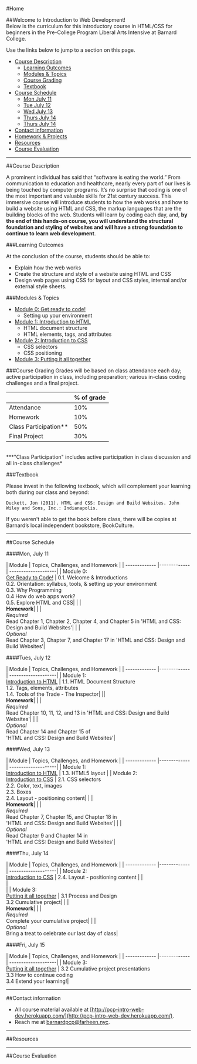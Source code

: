#Home

##Welcome to Introduction to Web Development!  
Below is the curriculum for this introductory course in HTML/CSS for beginners in the Pre-College Program Liberal Arts Intensive at Barnard College. 

Use the links below to jump to a section on this page.

- [Course Description](#description)
	- [Learning Outcomes](#outcomes)
	- [Modules & Topics](#topics)
	- [Course Grading](#grading)
	- [Textbook](#textbook)
- [Course Schedule](#schedule)
	- [Mon July 11](#july11)
	- [Tue July 12](#july12)
	- [Wed July 13](#july13)
	- [Thurs July 14](#july14)
	- [Thurs July 14](#july15)
- [Contact information](#contact)
- [Homework & Projects](#homework)
- [Resources]()
- [Course Evaluation]()

<hr height="10px">

##<a id="description">Course Description</a>

A prominent individual has said that “software is eating the world.” From communication to education and healthcare, nearly every part of our lives is being touched by computer programs. It’s no surprise that coding is one of the most important and valuable skills for 21st century success.  This immersive course will introduce students to how the web works and how to build a website using HTML and CSS, the markup languages that are the building blocks of the web.  Students will learn by coding each day, and, **by the end of this hands-on course, you will understand the structural foundation and styling of websites and will have a strong foundation to continue to learn web development**.

###<a id="outcomes">Learning Outcomes</a> 

At the conclusion of the course, students should be able to:

- Explain how the web works
- Create the structure and style of a website using HTML and CSS
- Design web pages using CSS for layout and CSS styles, internal and/or external style sheets.


###<a id="topics">Modules & Topics</a>

- [Module 0: Get ready to code!](/modules/0-get-ready-to-code)
	- Setting up your environment
- [Module 1: Introduction to HTML](/modules/1-introhtml)
	- HTML document structure
	- HTML elements, tags, and attributes
- [Module 2: Introduction to CSS](/modules/2-introcss)
	- CSS selectors
	- CSS positioning
- [Module 3: Putting it all together](/modules/3-putting-it-all-together)


###<a id="grading">Course Grading</a>
Grades will be based on class attendance each day; active participation in class, including preparation; various in-class coding challenges and a final project.

|  | % of grade |
| ------------- |-------------|
|Attendance | 10% |
|Homework | 10% |
|Class Participation**| 50%|
|Final Project| 30% |

<br/>
***"Class Participation" includes active participation in class discussion and all in-class challenges*

###<a id="textbook">Textbook</a>

Please invest in the following textbook, which will complement your learning both during our class and beyond:

```Duckett, Jon (2011). HTML and CSS: Design and Build Websites. John Wiley and Sons, Inc.: Indianapolis. ```

If you weren't able to get the book before class, there will be copies at Barnard’s local independent bookstore, BookCulture.
<hr height="10px">

##<a id="schedule">Course Schedule</a>

####<a id="july11">Mon, July 11</a>

| Module          | Topics, Challenges, and Homework     |
| ------------- |-------------| --------------------|
| Module 0: <br>[Get Ready to Code!](/modules/0-get-ready-to-code)  | 0.1. Welcome & Introductions <br> 0.2. Orientation: syllabus, tools, & setting up your environment <br> 0.3. Why Programming <br>0.4 How do web apps work?<br> 0.5. Explore HTML and CSS|
| |<br>**Homework**| 
| | <br>*Required* <br>Read Chapter 1, Chapter 2, Chapter 4, and Chapter 5 in 'HTML and CSS: Design and Build Websites'|
|  |<br>*Optional* <br>Read Chapter 3,  Chapter 7, and Chapter 17 in 'HTML and CSS: Design and Build Websites'|

####<a id="july12">Tues, July 12</a>

| Module          | Topics, Challenges, and Homework     |
| ------------- |-------------| --------------------|
| Module 1: <br>[Introduction to HTML](/modules/1-introhtml)  | 1.1. HTML Document Structure <br> 1.2. Tags, elements, attributes<br>1.4. Tools of the Trade - The Inspector|
||<br>**Homework**| 
|  | <br>*Required*<br> Read Chapter 10, 11, 12, and 13 in 'HTML and CSS: Design and Build Websites'|
| | <br>*Optional* <br>Read Chapter 14 and Chapter 15 of <br> 'HTML and CSS: Design and Build Websites'|


####<a id="july13">Wed, July 13</a>

| Module          | Topics, Challenges, and Homework     |
| ------------- |-------------| --------------------|
| Module 1: <br>[Introduction to HTML](/modules/1-introhtml)  | 1.3. HTML5 layout |
| Module 2: <br>[Introduction to CSS](/modules/2-introcss)  | 2.1. CSS selectors <br>2.2. Color, text, images<br> 2.3. Boxes <br>2.4. Layout - positioning content|
| |<br>**Homework**| 
| |<br>*Required* <br> Read Chapter 7, Chapter 15, and Chapter 18 in <br> 'HTML and CSS: Design and Build Websites'|
| |<br>*Optional* <br>Read Chapter 9 and Chapter 14 in <br> 'HTML and CSS: Design and Build Websites'|


####<a id="july16">Thu, July 14</a>

| Module          | Topics, Challenges, and Homework     |
| ------------- |-------------| --------------------|
| Module 2: <br>[Introduction to CSS](/modules/2-introcss)  | 2.4. Layout - positioning content	|
|<br> | <br>|
| Module 3: <br>[Putting it all together](/modules/3-putting-it-all-together)  | 3.1 Process and Design<br>3.2 Cumulative project|
| |<br>**Homework**| 
| | <br> *Required* <br>Complete your cumulative project|
| | <br> *Optional* <br>Bring a treat to celebrate our last day of class|

####<a id="july15">Fri, July 15</a>

| Module          | Topics, Challenges, and Homework     |
| ------------- |-------------| --------------------|
| Module 3: <br>[Putting it all together](/modules/3-putting-it-all-together)  | 3.2 Cumulative project presentations<br> 3.3 How to continue coding<br> 3.4 Extend your learning!|

<hr height="10px">

##<a id="contact">Contact information</a>

- All course material available at [http://pcp-intro-web-dev.herokuapp.com/](http://pcp-intro-web-dev.herokuapp.com/).
- Reach me at barnardpcp@farheen.nyc.

<hr height="10px">
##<a id="resources">Resources</a>



<hr height="10px">

##<a id="#">Course Evaluation</a>

<!-- Help me improve this course for future students!  Please complete the [Course Evaluation Survey](). -->




 

